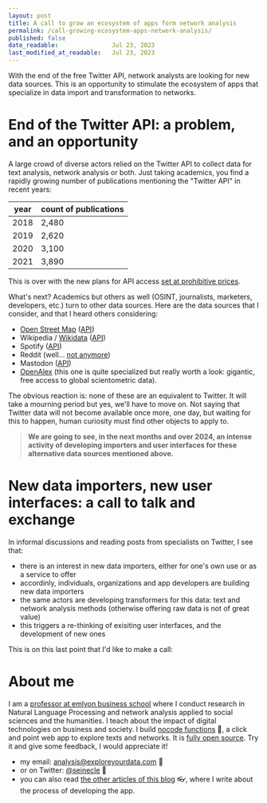 ```yaml
---
layout: post
title: A call to grow an ecosystem of apps form network analysis
permalink: /call-growing-ecosystem-apps-network-analysis/
published: false
date_readable:               Jul 23, 2023
last_modified_at_readable:   Jul 23, 2023
---
```

With the end of the free Twitter API, network analysts are looking for new data sources. This is an opportunity to stimulate the ecosystem of apps that specialize in data import and transformation to networks.

# End of the Twitter API: a problem, and an opportunity
A large crowd of diverse actors relied on the Twitter API to collect data for text analysis, network analysis or both. Just taking academics, you find a rapidly growing number of publications mentioning the "Twitter API" in recent years:

|  year | count of publications  |
|---|---|
| 2018  | 2,480  |
| 2019  | 2,620  |
| 2020  |3,100   |
| 2021  | 3,890  |

This is over with the new plans for API access [set at prohibitive prices](https://developer.twitter.com/en/products/twitter-api).

What's next? Academics but others as well (OSINT, journalists, marketers, developers, etc.) turn to other data sources. Here are the data sources that I consider, and that I heard others considering:

- [Open Street Map](https://www.openstreetmap.org/#map=5/46.449/2.210) ([API](https://wiki.openstreetmap.org/wiki/API))
- Wikipedia / [Wikidata](https://www.wikidata.org/wiki/Wikidata:Main_Page) ([API](https://www.wikidata.org/wiki/Wikidata:Data_access/en))
- Spotify ([API](https://developer.spotify.com/documentation/web-api))
- Reddit (well... [not anymore](https://en.wikipedia.org/wiki/2023_Reddit_API_controversy))
- Mastodon ([API](https://docs.joinmastodon.org/api/))
- [OpenAlex](https://openalex.org/) (this one is quite specialized but really worth a look: gigantic, free access to global scientometric data).

The obvious reaction is: none of these are an equivalent to Twitter. It will take a mourning period but yes, we'll have to move on. Not saying that Twitter data will not become available once more, one day, but waiting for this to happen, human curiosity must find other objects to apply to.

> **We are going to see, in the next months and over 2024, an intense activity of developing importers and user interfaces for these alternative data sources mentioned above.**


# New data importers, new user interfaces: a call to talk and exchange
In informal discussions and reading posts from specialists on Twitter, I see that:

- there is an interest in new data importers, either for one's own use or as a service to offer
- accordinly, individuals, organizations and app developers are building new data importers
- the same actors are developing transformers for this data: text and network analysis methods (otherwise offering raw data is not of great value)
- this triggers a re-thinking of exisiting user interfaces, and the development of new ones

This is on this last point that I'd like to make a call: 



# About me
I am a [professor at emlyon business school](https://www.linkedin.com/in/levallois/) where I conduct research in Natural Language Processing and network analysis applied to social sciences and the humanities. I teach about the impact of digital technologies on business and society. I  build [nocode functions](https://nocodefunctions.com) 🔎, a click and point web app to explore texts and networks. It is [fully open source](https://github.com/seinecle/nocodefunctions). Try it and give some feedback, I would appreciate it!

* my email: [analysis@exploreyourdata.com](mailto:analysis@exploreyourdata.com) 📧
* or on Twitter: [@seinecle](https://twitter.com/seinecle) 📱
* you can also read [the other articles of this blog](https://nocodefunctions.com/blog) 👓, where I write about the process of developing the app.

